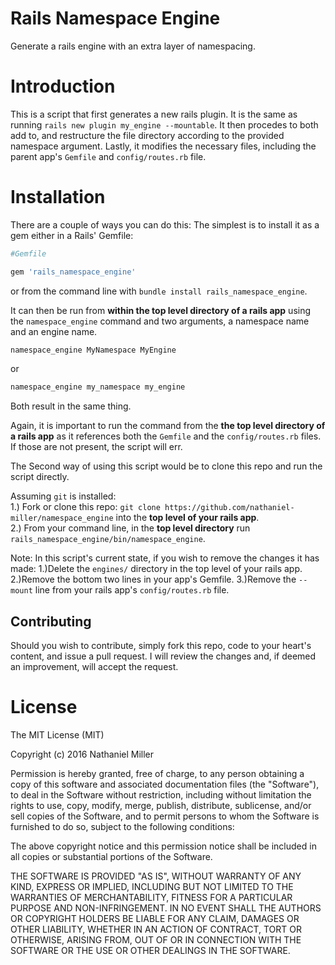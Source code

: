 # Rails Namespace Engine
Generate a rails engine with an extra layer of namespacing.

# Introduction

This is a script that first generates a new rails plugin. It is the same as running `rails new plugin my_engine --mountable`.
It then procedes to both add to, and restructure the file directory according to the provided namespace argument.
Lastly, it modifies the necessary files, including the parent app's `Gemfile` and `config/routes.rb` file.

# Installation
There are a couple of ways you can do this: The simplest is to install it as a gem either in a Rails' Gemfile:
```ruby
#Gemfile

gem 'rails_namespace_engine'
```
or from the command line with  `bundle install rails_namespace_engine`.

It can then be run from **within the top level directory of a rails app** using the `namespace_engine` command and two arguments,
a namespace name and an engine name.
```bash
namespace_engine MyNamespace MyEngine
```
or
```bash
namespace_engine my_namespace my_engine
```
Both result in the same thing.

Again, it is important to run the command from the **the top level directory of a rails app** as it references both the
`Gemfile` and the `config/routes.rb` files. If those are not present, the script will err.

The Second way of using this script would be to clone this repo and run the script directly.


Assuming `git` is installed:<br />
1.) Fork or clone this repo: `git clone https://github.com/nathaniel-miller/namespace_engine` into the **top level of your rails app**.<br />
2.) From your command line, in the **top level directory** run `rails_namespace_engine/bin/namespace_engine`.<br />

Note: In this script's current state, if you wish to remove the changes it has made:
1.)Delete the `engines/` directory in the top level of your rails app.
2.)Remove the bottom two lines in your app's Gemfile.
3.)Remove the `--mount` line from your rails app's `config/routes.rb` file.



## Contributing

Should you wish to contribute, simply fork this repo, code to your heart's content, and issue a pull request. I will review the changes and, if deemed an improvement, will accept the request.

# License

The MIT License (MIT)

Copyright (c) 2016 Nathaniel Miller


Permission is hereby granted, free of charge, to any person obtaining a copy of this software and associated documentation files (the "Software"), to deal in the Software without restriction, including without limitation the rights to use, copy, modify, merge, publish, distribute, sublicense, and/or sell copies of the Software, and to permit persons to whom the Software is furnished to do so, subject to the following conditions:

The above copyright notice and this permission notice shall be included in all copies or substantial portions of the Software.

THE SOFTWARE IS PROVIDED "AS IS", WITHOUT WARRANTY OF ANY KIND, EXPRESS OR IMPLIED, INCLUDING BUT NOT LIMITED TO THE WARRANTIES OF MERCHANTABILITY, FITNESS FOR A PARTICULAR PURPOSE AND NON-INFRINGEMENT. IN NO EVENT SHALL THE AUTHORS OR COPYRIGHT HOLDERS BE LIABLE FOR ANY CLAIM, DAMAGES OR OTHER LIABILITY, WHETHER IN AN ACTION OF CONTRACT, TORT OR OTHERWISE, ARISING FROM, OUT OF OR IN CONNECTION WITH THE SOFTWARE OR THE USE OR OTHER DEALINGS IN THE SOFTWARE.
